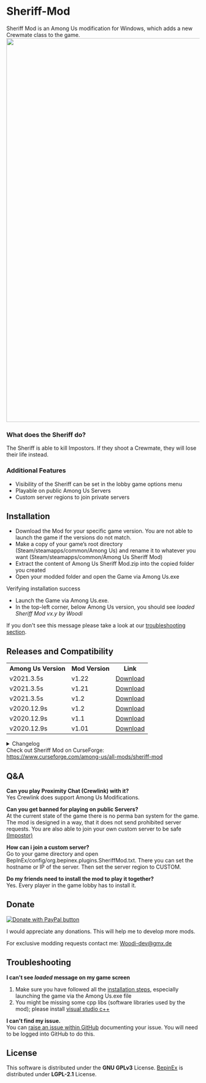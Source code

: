 # Sheriff-Mod
Sheriff Mod is an Among Us modification for Windows, which adds a new Crewmate class to the game.
<img src ="Pics/SheriffMod.png" width="1000"></img>

<h3>What does the Sheriff do?</h3>
The Sheriff is able to kill Impostors. If they shoot a Crewmate, they will lose their life instead.
<h3>Additional Features</h3>
<ul>
<li> Visibility of the Sheriff can be set in the lobby game options menu</li>
<li> Playable on public Among Us Servers</li>
<li> Custom server regions to join private servers</li>
</ul>

<h2 id="installation"> Installation </h2>
<ul>
<li>Download the Mod for your specific game version. You are not able to launch the game if the versions do not match.</li>
<li>Make a copy of your game’s root directory (Steam/steamapps/common/Among Us) and rename it to whatever you want (Steam/steamapps/common/Among Us Sheriff Mod) </li>
<li>Extract the content of Among Us Sheriff Mod.zip into the copied folder you created</li>
<li>Open your modded folder and open the Game via Among Us.exe</li>
</ul>
<p>Verifying installation success<p>
<ul>
  <li>Launch the Game via Among Us.exe.
  <li>In the top-left corner, below Among Us version, you should see <em>loaded Sheriff Mod vx.y by Woodi </em>
</ul>
<p>If you don't see this message please take a look at our 
  <a href="#troubleshooting">troubleshooting section</a>.
</p>
 
<h2>Releases and Compatibility</h2>
 
 <table style="width:100%">
  <tr>
    <th>Among Us Version</th>
    <th>Mod Version</th>
    <th>Link</th>
      </tr>
       <tr>
    <td>v2021.3.5s</td>
    <td>v1.22</td>
    <td><a href="https://github.com/Woodi-dev/Among-Us-Sheriff-Mod/releases/download/v1.22_2021.3.5s/Among.Us.Sheriff.Mod.v1.22.zip">Download</></td>
  </tr>
     <tr>
    <td>v2021.3.5s</td>
    <td>v1.21</td>
    <td><a href="https://github.com/Woodi-dev/Among-Us-Sheriff-Mod/releases/download/v1.21_2021.3.5s/Among.Us.Sheriff.Mod.v1.21.zip">Download</></td>
  </tr>
     <tr>
    <td>v2021.3.5s</td>
    <td>v1.2</td>
    <td><a href="https://github.com/Woodi-dev/Among-Us-Sheriff-Mod/releases/download/v1.2_2021.3.5s/Among.Us.Sheriff.Mod.v1.2.2021.3.5s.zip">Download</></td>
  </tr>
  </tr>
     <tr>
    <td>v2020.12.9s</td>
    <td>v1.2</td>
    <td><a href="https://github.com/Woodi-dev/Among-Us-Sheriff-Mod/releases/download/v1.2/Among.Us.Sheriff.Mod.v1.2.zip">Download</></td>
  </tr>
   <tr>
    <td>v2020.12.9s</td>
    <td>v1.1</td>
    <td><a href="https://github.com/Woodi-dev/Among-Us-Sheriff-Mod/releases/download/v1.1/Among.Us.Sheriff.Mod.1.1.zip">Download</></td>
  </tr>
  <tr>
    <td>v2020.12.9s</td>
    <td>v1.01</td>
    <td><a href="https://github.com/Woodi-dev/Sheriff-Mod/releases/download/v2020.12.9s/Among.Us.Sheriff.Mod.1.01.zip">Download</></td>
  </tr>

</table>
<details>
  <summary>Changelog</summary>
    <h3>v1.21</h3>
   <ul>
    <li>Fixed a bug: custom server region name is South America</li>

   </ul>
  <h3>v1.2</h3>
   <ul>
    <li>Sheriff no longer can kill Impostors hiding in vents.</li>
    <li>Sheriff no longer can kill if they do not see their target</li>
    <li>Sheriff cannot kill during meeting and tasks</li>
    <li>Sheriff kill cooldown does not count down anymore during tasks</li>
    <li>Bugfix: Show Sheriff option disappears in Game Settings tab</li>
    <li>More stable Net Code (Sometimes players do not become Sheriff)</li>
   </ul>
   <h3>v1.1</h3>
   <ul>
    <li>Added Sheriff kill cooldown option to the game lobby</li>
    <li>Added q shortcut to kill as Sheriff</li>
    <li>Kill distance of Impostor and Sheriff are now the same</li>
    <li>Fixed a bug where the outline of the target disappears (Impostor)</li>
    <li>Several nullpointer bugfixes</li>
   </ul>
</details>
Check out Sheriff Mod on CurseForge: <a href="https://www.curseforge.com/among-us/all-mods/sheriff-mod">https://www.curseforge.com/among-us/all-mods/sheriff-mod</a>
<h2>Q&A</h2>
 
<p><b>Can you play Proximity Chat (Crewlink) with it?</b></br>
Yes Crewlink does support Among Us Modifications.</p>
<p><b>Can you get banned for playing on public Servers?</b></br>
At the current state of the game there is no perma ban system for the game. The mod is designed in a way, that it does not send prohibited server requests.
You are also able to join your own custom server to be safe <a href="https://github.com/Impostor/Impostor">(Impostor)</a></p>
<p><b>How can i join a custom server?</b></br>
Go to your game directory and open BepInEx/config/org.bepinex.plugins.SheriffMod.txt. There you can set the hostname or IP of the server. Then set the server region to CUSTOM.</p>
<p><b>Do my friends need to install the mod to play it together?</b></br>
Yes. Every player in the game lobby has to install it.</p>
<h2>Donate</h2>

<a href="https://www.paypal.com/donate?hosted_button_id=TWGK7A9VBVPRU"><img src ="https://www.paypalobjects.com/en_US/DK/i/btn/btn_donateCC_LG.gif" alt="Donate with PayPal button" ></img></a>


I would appreciate any donations. This will help me to develop more mods.

For exclusive modding requests contact me: <a href="mailto:Woodi-dev@gmx.de">Woodi-dev@gmx.de</a>

<h2 id="troubleshooting">Troubleshooting</h2>

<p><b>I can't see <em>loaded</em> message on my game screen</b></br>
<ol>
  <li>Make sure you have followed all the <a href="#installation">installation steps</a>, especially launching the game via the Among Us.exe file</li>
  <li>You might be missing some cpp libs (software libraries used by the mod); please install 
    <a href="https://aka.ms/vs/16/release/vc_redist.x86.exe">visual studio c++</a>
  </li>
</ol>
</p>

<p><b>I can't find my issue.</b></br>
You can <a href="https://github.com/Woodi-dev/Among-Us-Sheriff-Mod/issues/new">raise an issue within GitHub</a> documenting your issue. You will need to be logged into GitHub to do this.
</p>

<h2>License</h2>
<p>This software is distributed under the <b>GNU GPLv3</b> License.
<a href="https://github.com/BepInEx/BepInEx">BepinEx</a> is distributed under <b>LGPL-2.1</b> License.</p>
